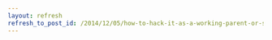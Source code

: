 ```yaml
---
layout: refresh
refresh_to_post_id: /2014/12/05/how-to-hack-it-as-a-working-parent-or-should-your-face-be-bathed-in-the-blue-glow-of-a-phone-at-2-am
---
```

